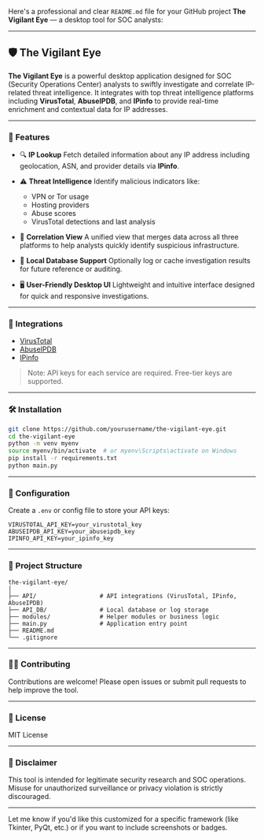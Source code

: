 Here's a professional and clear `README.md` file for your GitHub project **The Vigilant Eye** — a desktop tool for SOC analysts:

---

## 🛡️ The Vigilant Eye

**The Vigilant Eye** is a powerful desktop application designed for SOC (Security Operations Center) analysts to swiftly investigate and correlate IP-related threat intelligence. It integrates with top threat intelligence platforms including **VirusTotal**, **AbuseIPDB**, and **IPinfo** to provide real-time enrichment and contextual data for IP addresses.

---

### 🚀 Features

* 🔍 **IP Lookup**
  Fetch detailed information about any IP address including geolocation, ASN, and provider details via **IPinfo**.

* ⚠️ **Threat Intelligence**
  Identify malicious indicators like:

  * VPN or Tor usage
  * Hosting providers
  * Abuse scores
  * VirusTotal detections and last analysis

* 🧠 **Correlation View**
  A unified view that merges data across all three platforms to help analysts quickly identify suspicious infrastructure.

* 💾 **Local Database Support**
  Optionally log or cache investigation results for future reference or auditing.

* 🖥️ **User-Friendly Desktop UI**
  Lightweight and intuitive interface designed for quick and responsive investigations.

---

### 🔗 Integrations

* [VirusTotal](https://www.virustotal.com/)
* [AbuseIPDB](https://www.abuseipdb.com/)
* [IPinfo](https://ipinfo.io/)

> Note: API keys for each service are required. Free-tier keys are supported.

---

### 🛠️ Installation

```bash
git clone https://github.com/yourusername/the-vigilant-eye.git
cd the-vigilant-eye
python -m venv myenv
source myenv/bin/activate  # or myenv\Scripts\activate on Windows
pip install -r requirements.txt
python main.py
```

---

### 🔧 Configuration

Create a `.env` or config file to store your API keys:

```
VIRUSTOTAL_API_KEY=your_virustotal_key
ABUSEIPDB_API_KEY=your_abuseipdb_key
IPINFO_API_KEY=your_ipinfo_key
```

---

### 📁 Project Structure

```
the-vigilant-eye/
│
├── API/                  # API integrations (VirusTotal, IPinfo, AbuseIPDB)
├── API_DB/               # Local database or log storage
├── modules/              # Helper modules or business logic
├── main.py               # Application entry point
├── README.md
└── .gitignore
```

---

### 🧑‍💻 Contributing

Contributions are welcome! Please open issues or submit pull requests to help improve the tool.

---

### 📄 License

MIT License

---

### 📣 Disclaimer

This tool is intended for legitimate security research and SOC operations. Misuse for unauthorized surveillance or privacy violation is strictly discouraged.

---

Let me know if you'd like this customized for a specific framework (like Tkinter, PyQt, etc.) or if you want to include screenshots or badges.

